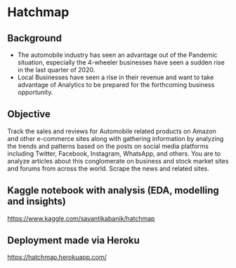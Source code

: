 # Hatchmap
## Background 

- The automobile industry has seen an advantage out of the Pandemic situation, especially the 4-wheeler businesses have seen a sudden rise in the last quarter of 2020. 
- Local Businesses have seen a rise in their revenue and want to take advantage of Analytics to be prepared for the forthcoming business opportunity.

## Objective

Track the sales and reviews for Automobile related products on Amazon and other e-commerce sites along with gathering information by analyzing the trends and patterns based on the posts on social media platforms including Twitter, Facebook, Instagram, WhatsApp, and others. You are to analyze articles about this conglomerate on business and stock market sites and forums from across the world. Scrape the news and related sites.

## Kaggle notebook with analysis (EDA, modelling and insights)
https://www.kaggle.com/sayantikabanik/hatchmap

## Deployment made via Heroku
https://hatchmap.herokuapp.com/
